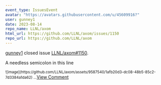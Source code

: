 ```yaml
---
event_type: IssuesEvent
avatar: "https://avatars.githubusercontent.com/u/45609916?"
user: gunney1
date: 2023-08-14
repo_name: LLNL/axom
html_url: https://github.com/LLNL/axom/issues/1150
repo_url: https://github.com/LLNL/axom
---
```


<a href='https://github.com/gunney1' target='_blank'>gunney1</a> closed issue <a href='https://github.com/LLNL/axom/issues/1150' target='_blank'>LLNL/axom#1150</a>.

<p>A needless semicolon in this line</p><small>![image](https://github.com/LLNL/axom/assets/9587540/1afb20d3-dc08-48b5-85c2-7d3384a1da62)...</small><a href='https://github.com/LLNL/axom/issues/1150' target='_blank'>View Comment</a>